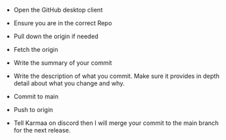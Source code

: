 - Open the GitHub desktop client
    
- Ensure you are in the correct Repo
    
- Pull down the origin if needed
    
- Fetch the origin
    
- Write the summary of your commit
    
- Write the description of what you commit. Make sure it provides in depth detail about what you change and why.

- Commit to main
    
- Push to origin
    
- Tell Karmaa on discord then I will merge your commit to the main branch for the next release.